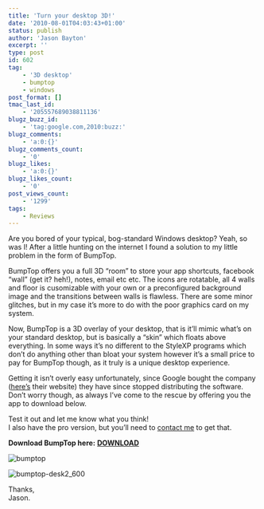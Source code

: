 ```yaml
---
title: 'Turn your desktop 3D!'
date: '2010-08-01T04:03:43+01:00'
status: publish
author: 'Jason Bayton'
excerpt: ''
type: post
id: 602
tag:
    - '3D desktop'
    - bumptop
    - windows
post_format: []
tmac_last_id:
    - '205557689038811136'
blugz_buzz_id:
    - 'tag:google.com,2010:buzz:'
blugz_comments:
    - 'a:0:{}'
blugz_comments_count:
    - '0'
blugz_likes:
    - 'a:0:{}'
blugz_likes_count:
    - '0'
post_views_count:
    - '1299'
tags:
    - Reviews
---
```

Are you bored of your typical, bog-standard Windows desktop? Yeah, so was I! After a little hunting on the internet I found a solution to my little problem in the form of BumpTop.

BumpTop offers you a full 3D “room” to store your app shortcuts, facebook “wall” (get it? heh!), notes, email etc etc. The icons are rotatable, all 4 walls and floor is cusomizable with your own or a preconfigured background image and the transitions between walls is flawless. There are some minor glitches, but in my case it’s more to do with the poor graphics card on my system.

Now, BumpTop is a 3D overlay of your desktop, that is it’ll mimic what’s on your standard desktop, but is basically a “skin” which floats above everything. In some ways it’s no different to the StyleXP programs which don’t do anything other than bloat your system however it’s a small price to pay for BumpTop though, as it truly is a unique desktop experience.

Getting it isn’t overly easy unfortunately, since Google bought the company ([here’s](http://www.bumptop.com "here's") their website) they have since stopped distributing the software. Don’t worry though, as always I’ve come to the rescue by offering you the app to download below.

Test it out and let me know what you think!  
I also have the pro version, but you’ll need to [contact me](mailto:jason@bayton.org) to get that.

**Download BumpTop here:** [**DOWNLOAD**](https://r2_worker.bayton.workers.dev/download/BumpTop.rar)

![](https://r2_worker.bayton.workers.dev/uploads/2010/08/bumptop.png "bumptop")

![](https://r2_worker.bayton.workers.dev/uploads/2010/08/bumptop-desk2_600.jpg "bumptop-desk2_600")

Thanks,  
Jason.